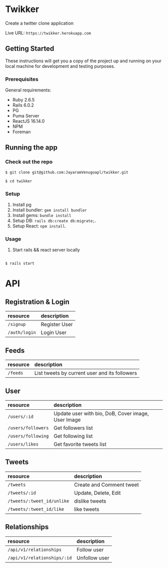 # Twikker

Create a twitter clone application

Live URL: `https://twikker.herokuapp.com`

## Getting Started

These instructions will get you a copy of the project up and running on your local machine for development and testing purposes.

### Prerequisites

General requirements:

- Ruby 2.6.5
- Rails 6.0.2
- PG
- Puma Server
- ReactJS 16.14.0
- NPM
- Foreman

## Running the app

### Check out the repo

```
$ git clone git@github.com:JayaramVenugoapl/twikker.git
```

```
$ cd twikker
```

### Setup

1. Install pg
2. Install bundler: `gem install bundler`
3. Install gems: `bundle install`
4. Setup DB: `rails db:create db:migrate;`.
5. Setup React: `npm install`.

### Usage

1. Start rails && react server locally

```

$ rails start

```

# API

## Registration & Login

| resource      | description   |
| :------------ | :------------ |
| `/signup`     | Register User |
| `/auth/login` | Login User    |

## Feeds

| resource | description                                   |
| :------- | :-------------------------------------------- |
| `/feeds` | List tweets by current user and its followers |

## User

| resource           | description                                        |
| :----------------- | :------------------------------------------------- |
| `/users/:id`       | Update user with bio, DoB, Cover image, User Image |
| `/users/followers` | Get followers list                                 |
| `/users/following` | Get following list                                 |
| `/users/likes`     | Get favorite tweets list                           |

## Tweets

| resource                   | description              |
| :------------------------- | :----------------------- |
| `/tweets`                  | Create and Comment tweet |
| `/tweets/:id`              | Update, Delete, Edit     |
| `/tweets/:tweet_id/unlike` | dislike tweets           |
| `/tweets/:tweet_id/like`   | like tweets              |

## Relationships

| resource                    | description   |
| :-------------------------- | :------------ |
| `/api/v1/relationships`     | Follow user   |
| `/api/v1/relationships/:id` | Unfollow user |
